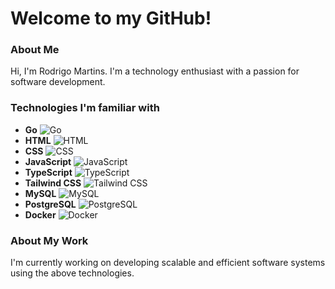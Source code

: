 # Welcome to my GitHub!
### About Me
Hi, I'm Rodrigo Martins. I'm a technology enthusiast with a passion for software development.

### Technologies I'm familiar with
* **Go** <img src="https://img.shields.io/badge/Go-00ADD8?style=for-the-badge&logo=go&logoColor=white" alt="Go">
* **HTML** <img src="https://img.shields.io/badge/HTML-E34F26?style=for-the-badge&logo=html5&logoColor=white" alt="HTML">
* **CSS** <img src="https://img.shields.io/badge/CSS-1572B6?style=for-the-badge&logo=css3&logoColor=white" alt="CSS">
* **JavaScript** <img src="https://img.shields.io/badge/JavaScript-F7DF1E?style=for-the-badge&logo=javascript&logoColor=black" alt="JavaScript">
* **TypeScript** <img src="https://img.shields.io/badge/TypeScript-007ACC?style=for-the-badge&logo=typescript&logoColor=white" alt="TypeScript">
* **Tailwind CSS** <img src="https://img.shields.io/badge/Tailwind%20CSS-38BDF8?style=for-the-badge&logo=tailwind-css&logoColor=white" alt="Tailwind CSS">
* **MySQL** <img src="https://img.shields.io/badge/MySQL-00000F?style=for-the-badge&logo=mysql&logoColor=white" alt="MySQL">
* **PostgreSQL** <img src="https://img.shields.io/badge/PostgreSQL-4169E1?style=for-the-badge&logo=postgresql&logoColor=white" alt="PostgreSQL">
* **Docker** <img src="https://img.shields.io/badge/Docker-2496ED?style=for-the-badge&logo=docker&logoColor=white" alt="Docker">

### About My Work
I'm currently working on developing scalable and efficient software systems using the above technologies.


